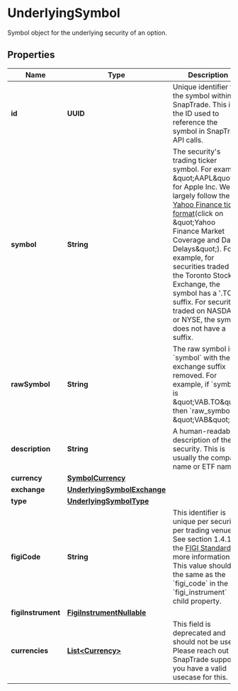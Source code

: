 

# UnderlyingSymbol

Symbol object for the underlying security of an option.

## Properties

| Name | Type | Description | Notes |
|------------ | ------------- | ------------- | -------------|
|**id** | **UUID** | Unique identifier for the symbol within SnapTrade. This is the ID used to reference the symbol in SnapTrade API calls. |  [optional] |
|**symbol** | **String** | The security&#39;s trading ticker symbol. For example \&quot;AAPL\&quot; for Apple Inc. We largely follow the [Yahoo Finance ticker format](https://help.yahoo.com/kb/SLN2310.html)(click on \&quot;Yahoo Finance Market Coverage and Data Delays\&quot;). For example, for securities traded on the Toronto Stock Exchange, the symbol has a &#39;.TO&#39; suffix. For securities traded on NASDAQ or NYSE, the symbol does not have a suffix. |  [optional] |
|**rawSymbol** | **String** | The raw symbol is &#x60;symbol&#x60; with the exchange suffix removed. For example, if &#x60;symbol&#x60; is \&quot;VAB.TO\&quot;, then &#x60;raw_symbol&#x60; is \&quot;VAB\&quot;. |  [optional] |
|**description** | **String** | A human-readable description of the security. This is usually the company name or ETF name. |  [optional] |
|**currency** | [**SymbolCurrency**](SymbolCurrency.md) |  |  [optional] |
|**exchange** | [**UnderlyingSymbolExchange**](UnderlyingSymbolExchange.md) |  |  [optional] |
|**type** | [**UnderlyingSymbolType**](UnderlyingSymbolType.md) |  |  [optional] |
|**figiCode** | **String** | This identifier is unique per security per trading venue. See section 1.4.1 of the [FIGI Standard](https://www.openfigi.com/assets/local/figi-allocation-rules.pdf) for more information. This value should be the same as the &#x60;figi_code&#x60; in the &#x60;figi_instrument&#x60; child property. |  [optional] |
|**figiInstrument** | [**FigiInstrumentNullable**](FigiInstrumentNullable.md) |  |  [optional] |
|**currencies** | [**List&lt;Currency&gt;**](Currency.md) | This field is deprecated and should not be used. Please reach out to SnapTrade support if you have a valid usecase for this. |  [optional] |



